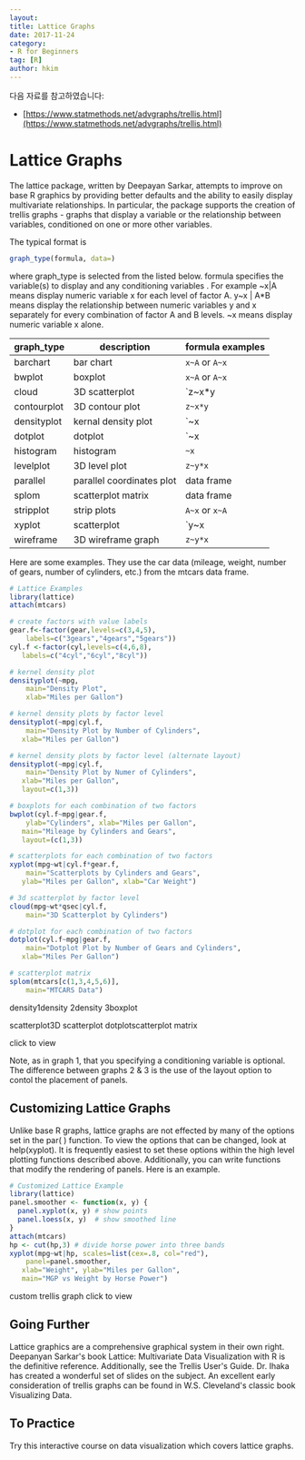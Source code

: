 ```yaml
---
layout:
title: Lattice Graphs
date: 2017-11-24  
category:
- R for Beginners
tag: [R]    
author: hkim  
---
```


다음 자료를 참고하였습니다:  
- [https://www.statmethods.net/advgraphs/trellis.html](https://www.statmethods.net/advgraphs/trellis.html)

# Lattice Graphs

The lattice package, written by Deepayan Sarkar, attempts to improve on base R graphics by providing better defaults and the ability to easily display multivariate relationships. In particular, the package supports the creation of trellis graphs - graphs that display a variable or the relationship between variables, conditioned on one or more other variables.

The typical format is

```r
graph_type(formula, data=)
```

where graph_type is selected from the listed below. formula specifies the variable(s) to display and any conditioning variables . For example ~x|A means display numeric variable x for each level of factor A. y~x | A*B means display the relationship between numeric variables y and x separately for every combination of factor A and B levels. ~x means display numeric variable x alone.

graph_type  | description               | formula examples
------------|---------------------------|------------------
barchart    | bar chart                 | `x~A` or `A~x`
bwplot      | boxplot                   | `x~A` or `A~x`
cloud       | 3D scatterplot            | `z~x*y|A`
contourplot | 3D contour plot           | `z~x*y`
densityplot | kernal density plot       | `~x|A*B`
dotplot     | dotplot                   | `~x|A`
histogram   | histogram                 | `~x`
levelplot   | 3D level plot             | `z~y*x`
parallel    | parallel coordinates plot | data frame
splom       | scatterplot matrix        | data frame
stripplot   | strip plots               | `A~x` or `x~A`
xyplot      | scatterplot               | `y~x|A`
wireframe   | 3D wireframe graph        | `z~y*x`

Here are some examples. They use the car data (mileage, weight, number of gears, number of cylinders, etc.) from the mtcars data frame.

```r
# Lattice Examples
library(lattice)
attach(mtcars)

# create factors with value labels
gear.f<-factor(gear,levels=c(3,4,5),
  	labels=c("3gears","4gears","5gears"))
cyl.f <-factor(cyl,levels=c(4,6,8),
   labels=c("4cyl","6cyl","8cyl"))

# kernel density plot
densityplot(~mpg,
  	main="Density Plot",
  	xlab="Miles per Gallon")

# kernel density plots by factor level
densityplot(~mpg|cyl.f,
  	main="Density Plot by Number of Cylinders",
   xlab="Miles per Gallon")

# kernel density plots by factor level (alternate layout)
densityplot(~mpg|cyl.f,
  	main="Density Plot by Numer of Cylinders",
   xlab="Miles per Gallon",
   layout=c(1,3))

# boxplots for each combination of two factors
bwplot(cyl.f~mpg|gear.f,
  	ylab="Cylinders", xlab="Miles per Gallon",
   main="Mileage by Cylinders and Gears",
   layout=(c(1,3))

# scatterplots for each combination of two factors
xyplot(mpg~wt|cyl.f*gear.f,
  	main="Scatterplots by Cylinders and Gears",
   ylab="Miles per Gallon", xlab="Car Weight")

# 3d scatterplot by factor level
cloud(mpg~wt*qsec|cyl.f,
  	main="3D Scatterplot by Cylinders")

# dotplot for each combination of two factors
dotplot(cyl.f~mpg|gear.f,
  	main="Dotplot Plot by Number of Gears and Cylinders",
   xlab="Miles Per Gallon")

# scatterplot matrix
splom(mtcars[c(1,3,4,5,6)],
  	main="MTCARS Data")
```

density1density 2density 3boxplot

scatterplot3D scatterplot dotplotscatterplot matrix

click to view

Note, as in graph 1, that you specifying a conditioning variable is optional. The difference between graphs 2 & 3 is the use of the layout option to contol the placement of panels.


## Customizing Lattice Graphs

Unlike base R graphs, lattice graphs are not effected by many of the options set in the par( ) function. To view the options that can be changed, look at help(xyplot). It is frequently easiest to set these options within the high level plotting functions described above. Additionally, you can write functions that modify the rendering of panels. Here is an example.

```r
# Customized Lattice Example
library(lattice)
panel.smoother <- function(x, y) {
  panel.xyplot(x, y) # show points
  panel.loess(x, y)  # show smoothed line
}
attach(mtcars)
hp <- cut(hp,3) # divide horse power into three bands
xyplot(mpg~wt|hp, scales=list(cex=.8, col="red"),
  	panel=panel.smoother,
   xlab="Weight", ylab="Miles per Gallon",
   main="MGP vs Weight by Horse Power")
```

custom trellis graph click to view


## Going Further

Lattice graphics are a comprehensive graphical system in their own right. Deepanyan Sarkar's book Lattice: Multivariate Data Visualization with R is the definitive reference. Additionally, see the Trellis User's Guide. Dr. Ihaka has created a wonderful set of slides on the subject. An excellent early consideration of trellis graphs can be found in W.S. Cleveland's classic book Visualizing Data.


## To Practice

Try this interactive course on data visualization which covers lattice graphs.
